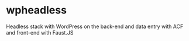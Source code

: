 # wpheadless
Headless stack with WordPress on the back-end and data entry with ACF and front-end with Faust.JS
